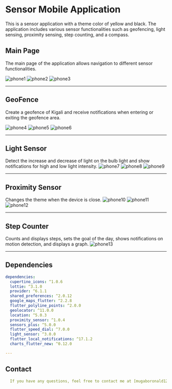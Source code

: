 # Sensor Mobile Application

This is a sensor application with a theme color of yellow and black. The application includes various sensor functionalities such as geofencing, light sensing, proximity sensing, step counting, and a compass.

## Main Page
The main page of the application allows navigation to different sensor functionalities.



![phone1](https://github.com/user-attachments/assets/fe8c59ae-a149-4787-adbc-7d0af9021bc4)
![phone2](https://github.com/user-attachments/assets/a34610eb-bd8b-4e21-a321-670f7f3cb038)
![phone3](https://github.com/user-attachments/assets/d8afc0cd-7dd3-4b6f-a620-a3d7b7d84098)



---

## GeoFence
Create a geofence of Kigali and receive notifications when entering or exiting the geofence area.

![phone4](https://github.com/user-attachments/assets/8e7f8c5c-f155-49ee-b90e-cac50983bf8d)
![phone5](https://github.com/user-attachments/assets/05803ec4-38ad-47f5-a411-0262b36dfef7)
![phone6](https://github.com/user-attachments/assets/9b1cb031-3c52-4fc9-8976-0d6911e875d1)



---

## Light Sensor
Detect the increase and decrease of light on the bulb light and show notifications for high and low light intensity.
![phone7](https://github.com/user-attachments/assets/7ac552f0-a585-42ba-8dc9-c637427fb24c)
![phone8](https://github.com/user-attachments/assets/aaa94072-88aa-454d-8bd8-864ca23891ac)
![phone9](https://github.com/user-attachments/assets/8c5ba9c1-38d9-40ad-b2fc-198c8c5419e7)


---

## Proximity Sensor
Changes the theme when the device is close.
![phone10](https://github.com/user-attachments/assets/754315e6-aa47-4a0d-8737-527079b2e341)
![phone11](https://github.com/user-attachments/assets/efb80b9b-baa1-4941-ad69-2b0a0d1c63f0)
![phone12](https://github.com/user-attachments/assets/e9328e8d-a95f-46d1-9c07-a31538826fcc)



---

## Step Counter
Counts and displays steps, sets the goal of the day, shows notifications on motion detection, and displays a graph.
![phone13](https://github.com/user-attachments/assets/2ed1ef2d-fccc-4d2a-815e-cc571c9cf5bb)



---



## Dependencies
```yaml
dependencies:
  cupertino_icons: ^1.0.6
  lottie: ^3.1.0
  provider: ^6.1.1
  shared_preferences: ^2.0.12
  google_maps_flutter: ^2.2.8
  flutter_polyline_points: ^2.0.0
  geolocator: ^11.0.0
  location: ^5.0.3
  proximity_sensor: ^1.0.4
  sensors_plus: ^5.0.0  
  flutter_speed_dial: ^7.0.0
  light_sensor: ^3.0.0
  flutter_local_notifications: ^17.1.2
  charts_flutter_new: ^0.12.0

---
```
## Contact
```yaml
  If you have any questions, feel free to contact me at [mugaboronald12@gmail.com]. 0790727227
